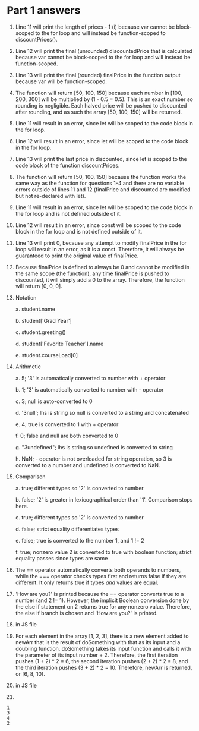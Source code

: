 # Part 1 answers
1. Line 11 will print the length of prices - 1 (i) because var cannot be block-scoped to the for loop and will instead be function-scoped to discountPrices().
2. Line 12 will print the final (unrounded) discountedPrice that is calculated because var cannot be block-scoped to the for loop and will instead be function-scoped.
3. Line 13 will print the final (rounded) finalPrice in the function output because var will be function-scoped.
4. The function will return [50, 100, 150] because each number in [100, 200, 300] will be multiplied by (1 - 0.5 = 0.5). This is an exact number so rounding is negligible. Each halved price will be pushed to discounted after rounding, and as such the array [50, 100, 150] will be returned.
5. Line 11 will result in an error, since let will be scoped to the code block in the for loop.
6. Line 12 will result in an error, since let will be scoped to the code block in the for loop.
7. Line 13 will print the last price in discounted, since let is scoped to the code block of the function discountPrices.
8. The function will return [50, 100, 150] because the function works the same way as the function for questions 1-4 and there are no variable errors outside of lines 11 and 12 (finalPrice and discounted are modified but not re-declared with let).
9. Line 11 will result in an error, since let will be scoped to the code block in the for loop and is not defined outside of it.
10. Line 12 will result in an error, since const will be scoped to the code block in the for loop and is not defined outside of it.
11. Line 13 will print 0, because any attempt to modify finalPrice in the for loop will result in an error, as it is a const. Therefore, it will always be guaranteed to print the original value of finalPrice.
12. Because finalPrice is defined to always be 0 and cannot be modified in the same scope (the function), any time finalPrice is pushed to discounted, it will simply add a 0 to the array. Therefore, the function will return [0, 0, 0].
13. Notation

    a. student.name
    
    b. student['Grad Year']
    
    c. student.greeting()
    
    d. student['Favorite Teacher'].name
    
    e. student.courseLoad[0]
    
14. Arithmetic

    a. 5; '3' is automatically converted to number with + operator
    
    b. 1; '3' is automatically converted to number with - operator
    
    c. 3; null is auto-converted to 0
    
    d. '3null'; lhs is string so null is converted to a string and concatenated
    
    e. 4; true is converted to 1 with + operator
    
    f. 0; false and null are both converted to 0
    
    g. "3undefined"; lhs is string so undefined is converted to string
    
    h. NaN; - operator is not overloaded for string operation, so 3 is converted to a number and undefined is converted to NaN.
    
15. Comparison

    a. true; different types so '2' is converted to number
    
    b. false; '2' is greater in lexicographical order than '1'. Comparison stops here.
    
    c. true; different types so '2' is converted to number
    
    d. false; strict equality differentiates types
    
    e. false; true is converted to the number 1, and 1 != 2
    
    f. true; nonzero value 2 is converted to true with boolean function; strict equality passes since types are same
    
 16. The == operator automatically converts both operands to numbers, while the === operator checks types first and returns false if they are different. It only returns true if types *and* values are equal.
 
 17. 'How are you?' is printed because the == operator converts true to a number (and 2 != 1). However, the implicit Boolean conversion done by the else if statement on 2 returns true for any nonzero value. Therefore, the else if branch is chosen and 'How are you?' is printed.
 
 18. in JS file
 
 19. For each element in the array [1, 2, 3], there is a new element added to newArr that is the result of doSomething with that as its input and a doubling function. doSomething takes its input function and calls it with the parameter of its input number + 2. Therefore, the first iteration pushes (1 + 2) * 2 = 6, the second iteration pushes (2 + 2) * 2 = 8, and the third iteration pushes (3 + 2) * 2 = 10. Therefore, newArr is returned, or [6, 8, 10].
 
 20. in JS file
 
 21.
    1
    3
    4
    2
